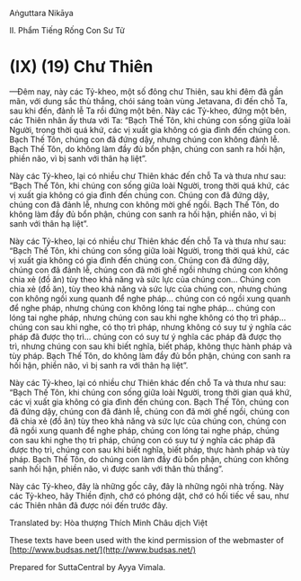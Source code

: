  

Aṅguttara Nikāya

II. Phẩm Tiếng Rống Con Sư Tử

# (IX) (19) Chư Thiên

—Ðêm nay, này các Tỷ-kheo, một số đông chư Thiên, sau khi đêm đã gần mãn, với dung sắc thù thắng, chói sáng toàn vùng Jetavana, đi đến chỗ Ta, sau khi đến, đảnh lễ Ta rồi đứng một bên. Này các Tỷ-kheo, đứng một bên, các Thiên nhân ấy thưa với Ta: “Bạch Thế Tôn, khi chúng con sống giữa loài Người, trong thời quá khứ, các vị xuất gia không có gia đình đến chúng con. Bạch Thế Tôn, chúng con đã đứng dậy, nhưng chúng con không đảnh lễ. Bạch Thế Tôn, do không làm đầy đủ bổn phận, chúng con sanh ra hối hận, phiền não, vì bị sanh với thân hạ liệt”.

Này các Tỷ-kheo, lại có nhiều chư Thiên khác đến chỗ Ta và thưa như sau: “Bạch Thế Tôn, khi chúng con sống giữa loài Người, trong thời quá khứ, các vị xuất gia không có gia đình đến chúng con. Chúng con đã đứng dậy, chúng con đã đảnh lễ, nhưng con không mời ghế ngồi. Bạch Thế Tôn, do không làm đầy đủ bổn phận, chúng con sanh ra hối hận, phiền não, vì bị sanh với thân hạ liệt”.

Này các Tỷ-kheo, lại có nhiều chư Thiên khác đến chỗ Ta và thưa như sau: “Bạch Thế Tôn, khi chúng con sống giữa loài Người, trong thời quá khứ, các vị xuất gia không có gia đình đến chúng con. Chúng con đã đứng dậy, chúng con đã đảnh lễ, chúng con đã mời ghế ngồi nhưng chúng con không chia xẻ (đồ ăn) tùy theo khả năng và sức lực của chúng con... Chúng con chia xẻ (đồ ăn), tùy theo khả năng và sức lực của chúng con, nhưng chúng con không ngồi xung quanh để nghe pháp... chúng con có ngồi xung quanh để nghe pháp, nhưng chúng con không lóng tai nghe pháp... chúng con lóng tai nghe pháp, nhưng chúng con sau khi nghe không có thọ trì pháp... chúng con sau khi nghe, có thọ trì pháp, nhưng không có suy tư ý nghĩa các pháp đã được thọ trì... chúng con có suy tư ý nghĩa các pháp đã được thọ trì, nhưng chúng con sau khi biết nghĩa, biết pháp, không thực hành pháp và tùy pháp. Bạch Thế Tôn, do không làm đầy đủ bổn phận, chúng con sanh ra hối hận, phiền não, vì bị sanh ra với thân hạ liệt”.

Này các Tỷ-kheo, lại có nhiều chư Thiên khác đến chỗ Ta và thưa như sau: “Bạch Thế Tôn, khi chúng con sống giữa loài Người, trong thời gian quá khứ, các vị xuất gia không có gia đình đến chúng con. Bạch Thế Tôn, chúng con đã đứng dậy, chúng con đã đảnh lễ, chúng con đã mời ghế ngồi, chúng con đã chia xẻ (đồ ăn) tùy theo khả năng và sức lực của chúng con, chúng con đã ngồi xung quanh để nghe pháp, chúng con lóng tai nghe pháp, chúng con sau khi nghe thọ trì pháp, chúng con có suy tư ý nghĩa các pháp đã được thọ trì, chúng con sau khi biết nghĩa, biết pháp, thực hành pháp và tùy pháp. Bạch Thế Tôn, do chúng con làm đầy đủ bổn phận, chúng con không sanh hối hận, phiền não, vì được sanh với thân thù thắng”.

Này các Tỷ-kheo, đây là những gốc cây, đây là những ngôi nhà trống. Này các Tỷ-kheo, hãy Thiền định, chớ có phóng dật, chớ có hối tiếc về sau, như các Thiên nhân đã được nói đến trước đây.

Translated by: Hòa thượng Thích Minh Châu dịch Việt

These texts have been used with the kind permission of the webmaster of [http://www.budsas.net/](http://www.budsas.net/)

Prepared for SuttaCentral by Ayya Vimala.